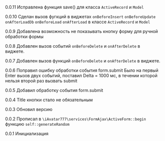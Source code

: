 0.0.11
Исправлена функция save() для класса `ActiveRecord` и `Model`

0.0.10
Сделан вызов фугкций в виджетах `onBeforeInsert` `onBeforeUpdate` `onAfterLoadDb` `onBeforeLoad` `onAfterLoad` в классе `ActiveRecord` и `Model`

0.0.9
Добавлена возможность не показывать кнопку форму для ручной обработки формы

0.0.8
Добавлен вызов событий `onBeforeDelete` и `onAfterDelete` в виджете.

0.0.7
Добавлен вызов функций `onBeforeDelete` и `onAfterDelete` в виджете.

0.0.6
Поправил ошибку обработки события form.submit
Было на первый Enter вызов двух событий, поставил Delta = 1000 мс, в течении которой нельзя второй раз вызвать submit

0.0.5
Добавил обработку события form.submit

0.0.4
Title кнопки стало не обязательным

0.0.3
Обновил версию

0.0.2
Прописал в `\iAvatar777\services\FormAjax\ActiveForm::begin` функцию `self::generateRandom`
 
0.0.1
Инициализация